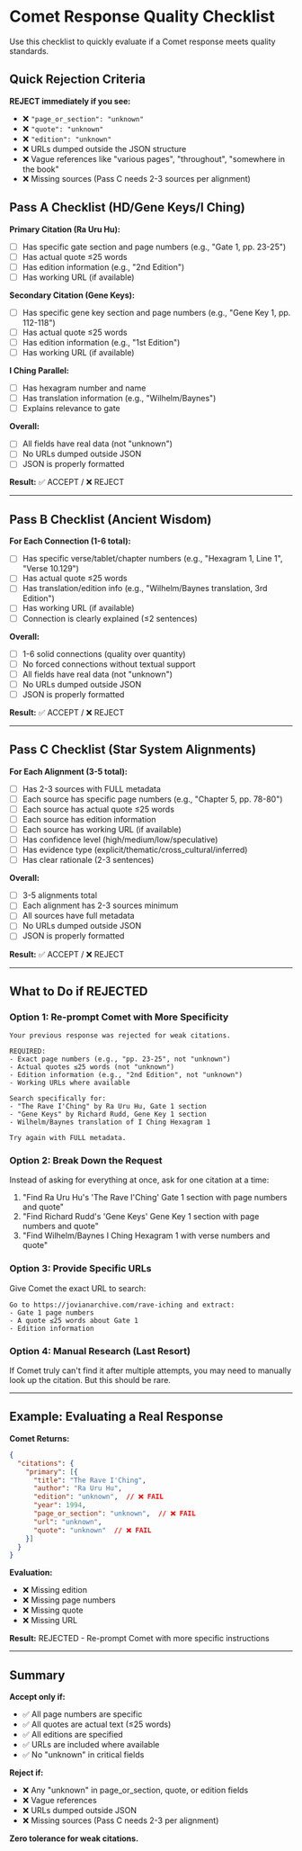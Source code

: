 # Comet Response Quality Checklist

Use this checklist to quickly evaluate if a Comet response meets quality standards.

## Quick Rejection Criteria

**REJECT immediately if you see:**
- ❌ `"page_or_section": "unknown"`
- ❌ `"quote": "unknown"`
- ❌ `"edition": "unknown"`
- ❌ URLs dumped outside the JSON structure
- ❌ Vague references like "various pages", "throughout", "somewhere in the book"
- ❌ Missing sources (Pass C needs 2-3 sources per alignment)

## Pass A Checklist (HD/Gene Keys/I Ching)

**Primary Citation (Ra Uru Hu):**
- [ ] Has specific gate section and page numbers (e.g., "Gate 1, pp. 23-25")
- [ ] Has actual quote ≤25 words
- [ ] Has edition information (e.g., "2nd Edition")
- [ ] Has working URL (if available)

**Secondary Citation (Gene Keys):**
- [ ] Has specific gene key section and page numbers (e.g., "Gene Key 1, pp. 112-118")
- [ ] Has actual quote ≤25 words
- [ ] Has edition information (e.g., "1st Edition")
- [ ] Has working URL (if available)

**I Ching Parallel:**
- [ ] Has hexagram number and name
- [ ] Has translation information (e.g., "Wilhelm/Baynes")
- [ ] Explains relevance to gate

**Overall:**
- [ ] All fields have real data (not "unknown")
- [ ] No URLs dumped outside JSON
- [ ] JSON is properly formatted

**Result:** ✅ ACCEPT / ❌ REJECT

---

## Pass B Checklist (Ancient Wisdom)

**For Each Connection (1-6 total):**
- [ ] Has specific verse/tablet/chapter numbers (e.g., "Hexagram 1, Line 1", "Verse 10.129")
- [ ] Has actual quote ≤25 words
- [ ] Has translation/edition info (e.g., "Wilhelm/Baynes translation, 3rd Edition")
- [ ] Has working URL (if available)
- [ ] Connection is clearly explained (≤2 sentences)

**Overall:**
- [ ] 1-6 solid connections (quality over quantity)
- [ ] No forced connections without textual support
- [ ] All fields have real data (not "unknown")
- [ ] No URLs dumped outside JSON
- [ ] JSON is properly formatted

**Result:** ✅ ACCEPT / ❌ REJECT

---

## Pass C Checklist (Star System Alignments)

**For Each Alignment (3-5 total):**
- [ ] Has 2-3 sources with FULL metadata
- [ ] Each source has specific page numbers (e.g., "Chapter 5, pp. 78-80")
- [ ] Each source has actual quote ≤25 words
- [ ] Each source has edition information
- [ ] Each source has working URL (if available)
- [ ] Has confidence level (high/medium/low/speculative)
- [ ] Has evidence type (explicit/thematic/cross_cultural/inferred)
- [ ] Has clear rationale (2-3 sentences)

**Overall:**
- [ ] 3-5 alignments total
- [ ] Each alignment has 2-3 sources minimum
- [ ] All sources have full metadata
- [ ] No URLs dumped outside JSON
- [ ] JSON is properly formatted

**Result:** ✅ ACCEPT / ❌ REJECT

---

## What to Do if REJECTED

### Option 1: Re-prompt Comet with More Specificity
```
Your previous response was rejected for weak citations.

REQUIRED:
- Exact page numbers (e.g., "pp. 23-25", not "unknown")
- Actual quotes ≤25 words (not "unknown")
- Edition information (e.g., "2nd Edition", not "unknown")
- Working URLs where available

Search specifically for:
- "The Rave I'Ching" by Ra Uru Hu, Gate 1 section
- "Gene Keys" by Richard Rudd, Gene Key 1 section
- Wilhelm/Baynes translation of I Ching Hexagram 1

Try again with FULL metadata.
```

### Option 2: Break Down the Request
Instead of asking for everything at once, ask for one citation at a time:
1. "Find Ra Uru Hu's 'The Rave I'Ching' Gate 1 section with page numbers and quote"
2. "Find Richard Rudd's 'Gene Keys' Gene Key 1 section with page numbers and quote"
3. "Find Wilhelm/Baynes I Ching Hexagram 1 with verse numbers and quote"

### Option 3: Provide Specific URLs
Give Comet the exact URL to search:
```
Go to https://jovianarchive.com/rave-iching and extract:
- Gate 1 page numbers
- A quote ≤25 words about Gate 1
- Edition information
```

### Option 4: Manual Research (Last Resort)
If Comet truly can't find it after multiple attempts, you may need to manually look up the citation. But this should be rare.

---

## Example: Evaluating a Real Response

**Comet Returns:**
```json
{
  "citations": {
    "primary": [{
      "title": "The Rave I'Ching",
      "author": "Ra Uru Hu",
      "edition": "unknown",  // ❌ FAIL
      "year": 1994,
      "page_or_section": "unknown",  // ❌ FAIL
      "url": "unknown",
      "quote": "unknown"  // ❌ FAIL
    }]
  }
}
```

**Evaluation:**
- ❌ Missing edition
- ❌ Missing page numbers
- ❌ Missing quote
- ❌ Missing URL

**Result:** REJECTED - Re-prompt Comet with more specific instructions

---

## Summary

**Accept only if:**
- ✅ All page numbers are specific
- ✅ All quotes are actual text (≤25 words)
- ✅ All editions are specified
- ✅ URLs are included where available
- ✅ No "unknown" in critical fields

**Reject if:**
- ❌ Any "unknown" in page_or_section, quote, or edition fields
- ❌ Vague references
- ❌ URLs dumped outside JSON
- ❌ Missing sources (Pass C needs 2-3 per alignment)

**Zero tolerance for weak citations.**
